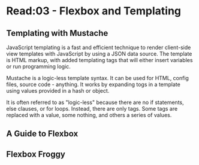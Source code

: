 # Read:03 - Flexbox and Templating

## Templating with Mustache
JavaScript templating is a fast and efficient technique to render client-side view templates with JavaScript by using a JSON data source. The template is HTML markup, with added templating tags that will either insert variables or run programming logic.

Mustache is a logic-less template syntax. It can be used for HTML, config files, source code - anything. It works by expanding togs in a template using values provided in a hash or object.

It is often referred to as "logic-less" because there are no if statements, else clauses, or for loops. Instead, there are only tags. Some tags are replaced with a value, some nothing, and others a series of values.

## A Guide to Flexbox

## Flexbox Froggy